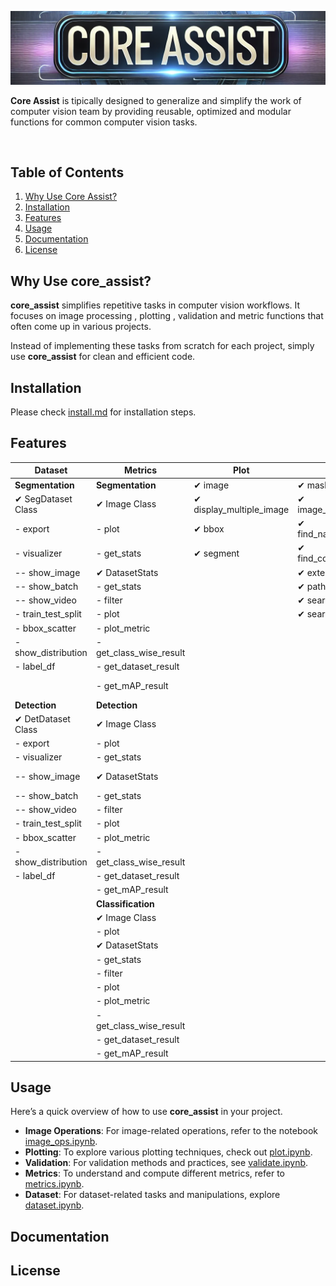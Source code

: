 <div align="center">

![Core Assist](assets/core_assist.png)

</div>

**Core Assist** is tipically designed to generalize and simplify the work of computer vision team by providing reusable, optimized and modular functions for common computer vision tasks.

<br/>

## Table of Contents

1. [Why Use Core Assist?](#why-use-core_assist)
2. [Installation](#installation)
3. [Features](#features)
4. [Usage](#usage)
5. [Documentation](#documentation)
6. [License](#license)

## Why Use core_assist?

**core_assist** simplifies repetitive tasks in computer vision workflows. It focuses on image processing  , plotting , validation and metric functions that often come up in various projects.

Instead of implementing these tasks from scratch for each project, simply use **core_assist** for clean and efficient code.

## Installation
Please check [install.md](install.md) for installation steps.

## Features 
| **Dataset** | **Metrics** | **Plot** | **Validate** | **Image Ops** |
|------------|------------|------------|------------|----------------------------|
| **Segmentation** | **Segmentation** | ✔ image | ✔ mask_size | ✔ load_rgb |
| ✔ SegDataset Class | ✔ Image Class | ✔ display_multiple_image | ✔ image_size_and_dim | ✔ load_bgr |
|   - export |   - plot | ✔ bbox | ✔ find_name_duplicate | ✔ load_grey |
|   - visualizer |   - get_stats | ✔ segment | ✔ find_content_duplicate | ✔ load_buffer_rgb |
|     -- show_image | ✔ DatasetStats |  | ✔ extension | ✔ load_buffer_bgr |
|     -- show_batch |   - get_stats |  | ✔ path | ✔ load_buffer_grey |
|     -- show_video |   - filter |  | ✔ search_csv | ✔ save |
|   - train_test_split |   - plot |  | ✔ search_dir | ✔ resize |
|   - bbox_scatter |   - plot_metric |  |  | ✔ crop |
|   - show_distribution |   - get_class_wise_result |  |  | ✔ rotate |
|   - label_df |   - get_dataset_result |  |  | ✔ flip |
|  |   - get_mAP_result |  |  | ✔ convert_color_space |
| **Detection** | **Detection** |  |  | ✔ blend |
| ✔ DetDataset Class | ✔ Image Class |  |  | ✔ add_padding |
|   - export |   - plot |  |  | ✔ detect_edges |
|   - visualizer |   - get_stats |  |  | ✔ extract_contours |
|     -- show_image | ✔ DatasetStats |  |  | ✔ blend_using_mask |
|     -- show_batch |   - get_stats |  |  |  |
|     -- show_video |   - filter |  |  |  |
|   - train_test_split |   - plot |  |  |  |
|   - bbox_scatter |   - plot_metric |  |  |  |
|   - show_distribution |   - get_class_wise_result |  |  |  |
|   - label_df |   - get_dataset_result |  |  |  |
|  |   - get_mAP_result |  |  |  |
| | **Classification** |  |  |  |
|  | ✔ Image Class |  |  |  |
|  |   - plot |  |  |  |
|  | ✔ DatasetStats |  |  |  |
|  |   - get_stats |  |  |  |
|  |   - filter |  |  |  |
|  |   - plot |  |  |  |
|  |   - plot_metric |  |  |  |
|  |   - get_class_wise_result |  |  |  |
|  |   - get_dataset_result |  |  |  |
|  |   - get_mAP_result |  |  |  |


## Usage

Here’s a quick overview of how to use **core_assist** in your project.

- **Image Operations**: For image-related operations, refer to the notebook [image_ops.ipynb](demos/image_ops.ipynb).
- **Plotting**: To explore various plotting techniques, check out [plot.ipynb](demos/plot.ipynb).
- **Validation**: For validation methods and practices, see [validate.ipynb](demos/validate.ipynb).
- **Metrics**: To understand and compute different metrics, refer to [metrics.ipynb](demos/metrics.ipynb).
- **Dataset**: For dataset-related tasks and manipulations, explore [dataset.ipynb](demos/Dataset.ipynb).

## Documentation

## License
